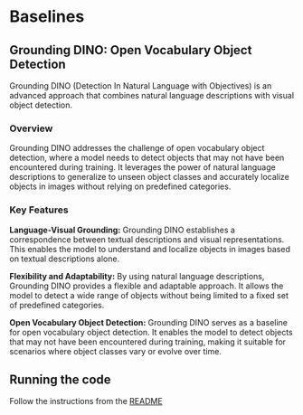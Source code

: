 # Baselines #

## Grounding DINO: Open Vocabulary Object Detection ##

Grounding DINO (Detection In Natural Language with Objectives) is an advanced approach that combines natural language descriptions with visual object detection.

### Overview ###
Grounding DINO addresses the challenge of open vocabulary object detection, where a model needs to detect objects that may not have been encountered during training. It leverages the power of natural language descriptions to generalize to unseen object classes and accurately localize objects in images without relying on predefined categories.

### Key Features ###

**Language-Visual Grounding:** Grounding DINO establishes a correspondence between textual descriptions and visual representations. This enables the model to understand and localize objects in images based on textual descriptions alone.

**Flexibility and Adaptability:** By using natural language descriptions, Grounding DINO provides a flexible and adaptable approach. It allows the model to detect a wide range of objects without being limited to a fixed set of predefined categories.

**Open Vocabulary Object Detection:** Grounding DINO serves as a baseline for open vocabulary object detection. It enables the model to detect objects that may not have been encountered during training, making it suitable for scenarios where object classes vary or evolve over time.

## Running the code ##

Follow the instructions from the [README](./GroundingDINO/README.md)
